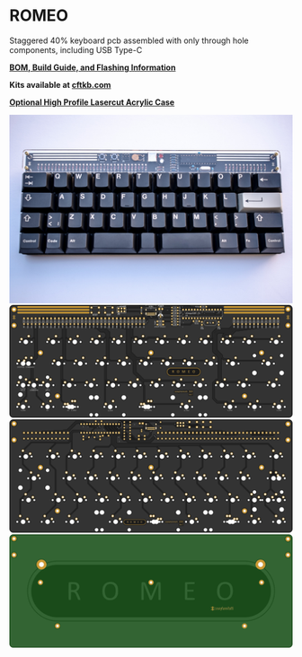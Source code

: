 # ROMEO
 Staggered 40% keyboard pcb assembled with only through hole components, including USB Type-C

**[BOM, Build Guide, and Flashing Information](./doc)**

**Kits available at [cftkb.com](https://www.cftkb.com)**

**[Optional High Profile Lasercut Acrylic Case](./case)**

![romeo](./doc/images/romeo.jpg)
![](./doc/images/pcb-top.svg)
![](./doc/images/pcb-bottom.svg)
![](./doc/images/bottom.svg)